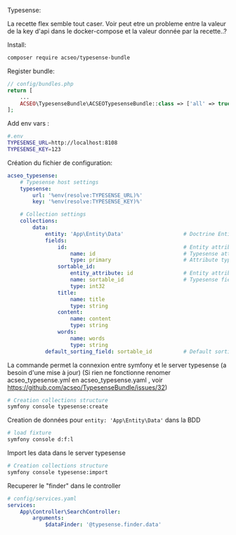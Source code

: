 Typesense:

La recette flex semble tout caser. Voir peut etre un probleme entre la valeur de la key d'api dans le docker-compose et la valeur donnée par la recette..?

Install:
```bash
composer require acseo/typesense-bundle
```

Register bundle:
```php
// config/bundles.php
return [
    ...
    ACSEO\TypesenseBundle\ACSEOTypesenseBundle::class => ['all' => true]
];
```

Add env vars :
```bash
#.env
TYPESENSE_URL=http://localhost:8108
TYPESENSE_KEY=123
```

Création du fichier de configuration:
```yaml
acseo_typesense:
    # Typesense host settings
    typesense:
        url: '%env(resolve:TYPESENSE_URL)%'
        key: '%env(resolve:TYPESENSE_KEY)%'

    # Collection settings
    collections:
        data:
            entity: 'App\Entity\Data'                   # Doctrine Entity class
            fields:
                id:                                     # Entity attribute name
                    name: id                            # Typesense attribute name
                    type: primary                       # Attribute type
                sortable_id:
                    entity_attribute: id                # Entity attribute name forced
                    name: sortable_id                   # Typesense field name
                    type: int32
                title:
                    name: title
                    type: string
                content:
                    name: content
                    type: string
                words:
                    name: words
                    type: string
            default_sorting_field: sortable_id          # Default sorting field. Must be int32 or float
```

La commande permet la connexion entre symfony et le server typesense (a besoin d'une mise à jour)
(Si rien ne fonctionne renomer acseo_typesense.yml en acseo_typesense.yaml , voir https://github.com/acseo/TypesenseBundle/issues/32)
```bash
# Creation collections structure
symfony console typesense:create
```

Creation de données pour ``entity: 'App\Entity\Data'`` dans la BDD
```bash
# load fixture
symfony console d:f:l
```

Import les data dans le server typesense
```bash
# Creation collections structure
symfony console typesense:import
```

Recuperer le "finder" dans le controller
```yaml
# config/services.yaml
services:
    App\Controller\SearchController:
        arguments:
            $dataFinder: '@typesense.finder.data' 
```